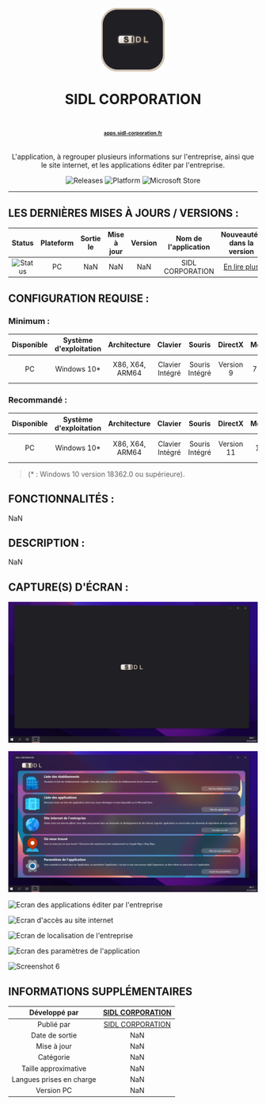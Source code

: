 <p align="center">
  <img width="128" align="center" src="assets/logo/app_logo.png">
</p>
<h1 align="center">
  SIDL CORPORATION
  <p align="center">
    <a href="https://apps.sidl-corporation.fr/" style="font-size:10px; target="_blank">apps.sidl-corporation.fr</a>
  </p>
</h1>
<p align="center">
  L'application, à regrouper plusieurs informations sur l'entreprise, ainsi que le site internet, et les applications éditer par l'entreprise.
</p>
<p align="center">
  <a style="text-decoration:none" href="https://github.com/SIDL-C0R0RATI0N/SIDL-CORPORATION/releases">
    <img src="https://img.shields.io/github/package-json/v/SIDL-C0R0RATI0N/SIDL-CORPORATION?label=VERSION&style=for-the-badge" alt="Releases" />
  </a>
  <a style="text-decoration:none">
    <img src="https://img.shields.io/badge/PLATFORME-Windows%2010%20%7C%20UWP-yellow.svg?style=for-the-badge" alt="Platform" />
  </a>
  <a style="text-decoration:none" href="https://www.microsoft.com/store/apps/9P7NX5XR93HZ">
    <img src="https://img.shields.io/badge/Microsoft%20Store-blue?style=for-the-badge&logo=microsoft" alt="Microsoft Store" />
  </a>
</p>

***
## LES DERNIÈRES MISES À JOURS / VERSIONS :
| Status | Plateform | Sortie le | Mise à jour | Version | Nom de l'application | Nouveautés dans la version | Lien vers le Microsoft Store |
|:-:|:-:|:-:|:-:|:-:|:-:|:-:|:-:|
| ![Status](https://img.shields.io/badge/INDISPONIBLE-red) | PC | NaN | NaN | NaN | SIDL CORPORATION | <a target="_blank" href="https://github.com/SIDL-C0R0RATI0N/SIDL-CORPORATION/blob/main/CHANGELOG.md#version-1000-le-nan">En lire plus</a> | [![MicrosoftStore](https://img.shields.io/badge/Microsoft%20Store-blue?style=for-the-badge&logo=microsoft)](https://www.microsoft.com/store/apps/9P7NX5XR93HZ) |

## CONFIGURATION REQUISE :

  ### Minimum :
  | Disponible | Système d'exploitation | Architecture | Clavier | Souris | DirectX | Mémoire | Mémoire vidéo | Interaction tactile | Processeur | Processeur graphique |
  |:-:|:-:|:-:|:-:|:-:|:-:|:-:|:-:|:-:|:-:|:-:|
  | PC | Windows 10* | X86, X64, ARM64 | Clavier Intégré | Souris Intégré | Version 9 | 750 Mo | 1 Go | Non Spécifié | Intel Core i7 | NVIDIA GeForce GT 620 |
  

  ### Recommandé :
  | Disponible | Système d'exploitation | Architecture | Clavier | Souris | DirectX | Mémoire | Mémoire vidéo | Interaction tactile | Processeur | Processeur graphique |
  |:-:|:-:|:-:|:-:|:-:|:-:|:-:|:-:|:-:|:-:|:-:|
  | PC | Windows 10* | X86, X64, ARM64 | Clavier Intégré | Souris Intégré | Version 11 | 12 Go | 6 Go | Interaction tactile intégrée | Intel Core i9 | NVIDIA Ampere A100 |
  
  > (* : Windows 10 version 18362.0 ou supérieure).
## FONCTIONNALITÉS :

NaN

## DESCRIPTION :

NaN

## CAPTURE(S) D'ÉCRAN :

  ![Ecran d'accueil](https://github.com/SIDL-C0R0RATI0N/SIDL-CORPORATION/blob/main/assets/screenshot/0.png)
  
  ![Ecran d'information sur l'entreprise](https://github.com/SIDL-C0R0RATI0N/SIDL-CORPORATION/blob/main/assets/screenshot/1.png)
  
  ![Ecran des applications éditer par l'entreprise](https://github.com/SIDL-C0R0RATI0N/SIDL-CORPORATION/blob/main/assets/screenshot/2.png)
  
  ![Ecran d'accès au site internet](https://github.com/SIDL-C0R0RATI0N/SIDL-CORPORATION/blob/main/assets/screenshot/3.png)
  
  ![Ecran de localisation de l'entreprise](https://github.com/SIDL-C0R0RATI0N/SIDL-CORPORATION/blob/main/assets/screenshot/4.png)
  
  ![Ecran des paramètres de l'application](https://github.com/SIDL-C0R0RATI0N/SIDL-CORPORATION/blob/main/assets/screenshot/5.png)
  
  ![Screenshot 6](https://github.com/SIDL-C0R0RATI0N/SIDL-CORPORATION/blob/main/assets/screenshot/6.png)
  

## INFORMATIONS SUPPLÉMENTAIRES

| Développé par | <a target="_blank" href="https://sidl-corporation.fr/">SIDL CORPORATION</a> |
|:-:|:-:|
| Publié par | <a target="_blank" href="https://apps.microsoft.com/store/search?publisher=SIDL%20CORPORATION">SIDL CORPORATION</a> |
| Date de sortie | NaN |
| Mise à jour | NaN |
| Catégorie | NaN |
| Taille approximative | NaN |
| Langues prises en charge | NaN |
| Version PC | NaN |
